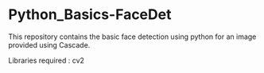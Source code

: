 # Python_Basics-FaceDet
This repository contains the basic face detection using python for an image provided using Cascade.

Libraries required : cv2

